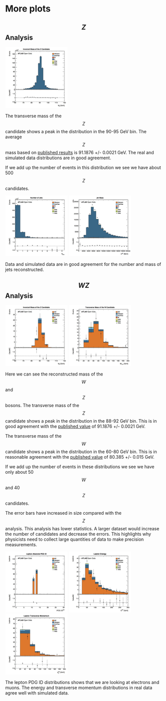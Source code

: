 # More plots

## $$Z$$ Analysis
<img src="./Output/ZAnalysis/invMassZ.jpg" width="200" />

The transverse mass of the $$Z$$ candidate shows a peak in the distribution in the 90-95 GeV bin.  The average $$Z$$ mass based on [published results](http://pdg.lbl.gov/2012/listings/rpp2012-list-z-boson.pdf) is 91.1876 +/- 0.0021 GeV.  The real and simulated data distributions are in good agreement.

If we add up the number of events in this distribution we see we have about 500 $$Z$$ candidates. 

<img src="./Output/ZAnalysis/n_jetsZ.jpg" width="200" />
<img src="./Output/ZAnalysis/jet_mZ.jpg" width="200" />

Data and simulated data are in good agreement for the number and mass of jets reconstructed.

## $$WZ$$ Analysis

<img src="./Output/WZAnalysis/invMassWZ.jpg" width="200" />
<img src="./Output/WZAnalysis/WtMassWZ.jpg"
width="200" />

Here we can see the reconstructed mass of the $$W$$ and $$Z$$ bosons.
The transverse mass of the $$Z$$ candidate shows a peak in the distribution in the 88-92 GeV bin.  This is in good agreement with the [published value](http://pdg.lbl.gov/2012/listings/rpp2012-list-z-boson.pdf) of 91.1876 +/- 0.0021 GeV.

The transverse mass of the $$W$$ candidate shows a peak in the distribution in the 60-80 GeV bin.
This is in reasonable agreement with the [published value](http://pdg.lbl.gov/2012/listings/rpp2012-list-w-boson.pdf) of 80.385 +/- 0.015 GeV.

If we add up the number of events in these distributions we see we have only about 50 $$W$$ and 40 $$Z$$ candidates.  

The error bars have increased in size compared with the $$Z$$ analysis.  This analysis has lower statistics.  A larger dataset would increase the number of candidates and decrease the errors.  This highlights why physicists need to collect large quantities of data to make precision measurements.  

<img src="./Output/WZAnalysis/lep_typeWZ.jpg" width="200" />
<img src="./Output/WZAnalysis/lep_EWZ.jpg" width="200" />
<img src="./Output/WZAnalysis/lep_ptWZ.jpg" width="200" />

The lepton PDG ID distributions shows that we are looking at electrons and muons.  The energy and transverse momentum distributions in real data agree well with simulated data.


